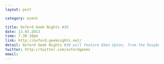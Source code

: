 ```yaml
---
layout: post

category: event

title: Oxford Geek Nights #30
date: 13.03.2013
time: 7.30-10pm
link: http://oxford.geeknights.net/
detail: Oxford Geek Nights #30 will feature Eben Upton, from the Raspberry Pi foundation! These regular events offer a chance for web developers and designers in the local area to get together, share their skills and talk about new ideas, techniques and technologies.
twitter: http://twitter.com/oxfordgeeks
email: 
---
```

